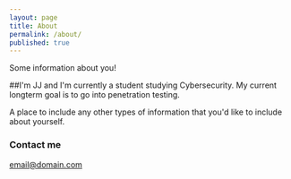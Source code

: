 ```yaml
---
layout: page
title: About
permalink: /about/
published: true
---
```


Some information about you!

##I'm JJ and I'm currently a student studying Cybersecurity. My current longterm goal is to go into penetration testing.

A place to include any other types of information that you'd like to include about yourself.

### Contact me

[email@domain.com](mailto:jonesjoshp@gmail.com)
